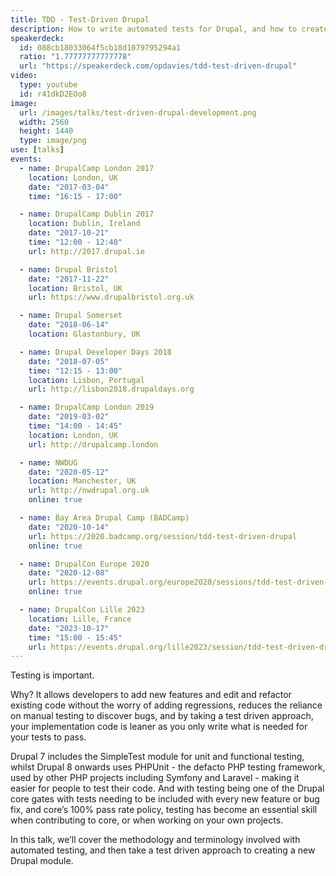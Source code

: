 ```yaml
---
title: TDD - Test-Driven Drupal
description: How to write automated tests for Drupal, and how to create a new Drupal module using test driven development.
speakerdeck:
  id: 088cb18033064f5cb18d1079795294a1
  ratio: "1.77777777777778"
  url: "https://speakerdeck.com/opdavies/tdd-test-driven-drupal"
video:
  type: youtube
  id: r41dkD2EOo8
image:
  url: /images/talks/test-driven-drupal-development.png
  width: 2560
  height: 1440
  type: image/png
use: [talks]
events:
  - name: DrupalCamp London 2017
    location: London, UK
    date: "2017-03-04"
    time: "16:15 - 17:00"

  - name: DrupalCamp Dublin 2017
    location: Dublin, Ireland
    date: "2017-10-21"
    time: "12:00 - 12:40"
    url: http://2017.drupal.ie

  - name: Drupal Bristol
    date: "2017-11-22"
    location: Bristol, UK
    url: https://www.drupalbristol.org.uk

  - name: Drupal Somerset
    date: "2018-06-14"
    location: Glastonbury, UK

  - name: Drupal Developer Days 2018
    date: "2018-07-05"
    time: "12:15 - 13:00"
    location: Lisbon, Portugal
    url: http://lisbon2018.drupaldays.org

  - name: DrupalCamp London 2019
    date: "2019-03-02"
    time: "14:00 - 14:45"
    location: London, UK
    url: http://drupalcamp.london

  - name: NWDUG
    date: "2020-05-12"
    location: Manchester, UK
    url: http://nwdrupal.org.uk
    online: true

  - name: Bay Area Drupal Camp (BADCamp)
    date: "2020-10-14"
    url: https://2020.badcamp.org/session/tdd-test-driven-drupal
    online: true

  - name: DrupalCon Europe 2020
    date: "2020-12-08"
    url: https://events.drupal.org/europe2020/sessions/tdd-test-driven-drupal
    online: true

  - name: DrupalCon Lille 2023
    location: Lille, France
    date: "2023-10-17"
    time: "15:00 - 15:45"
    url: https://events.drupal.org/lille2023/session/tdd-test-driven-drupal-introduction-automated-testing-and-test-driven-development
---
```


Testing is important.

Why? It allows developers to add new features and edit and refactor existing code without the worry of adding regressions, reduces the reliance on manual testing to discover bugs, and by taking a test driven approach, your implementation code is leaner as you only write what is needed for your tests to pass.

Drupal 7 includes the SimpleTest module for unit and functional testing, whilst Drupal 8 onwards uses PHPUnit - the defacto PHP testing framework, used by other PHP projects including Symfony and Laravel - making it easier for people to test their code. And with testing being one of the Drupal core gates with tests needing to be included with every new feature or bug fix, and core’s 100% pass rate policy, testing has become an essential skill when contributing to core, or when working on your own projects.

In this talk, we’ll cover the methodology and terminology involved with automated testing, and then take a test driven approach to creating a new Drupal module.
